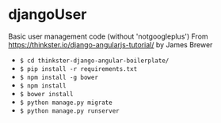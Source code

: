 # djangoUser
Basic user management code (without 'notgoogleplus') From https://thinkster.io/django-angularjs-tutorial/ by James Brewer

* `$ cd thinkster-django-angular-boilerplate/`
* `$ pip install -r requirements.txt`
* `$ npm install -g bower`
* `$ npm install`
* `$ bower install`
* `$ python manage.py migrate`
* `$ python manage.py runserver`
